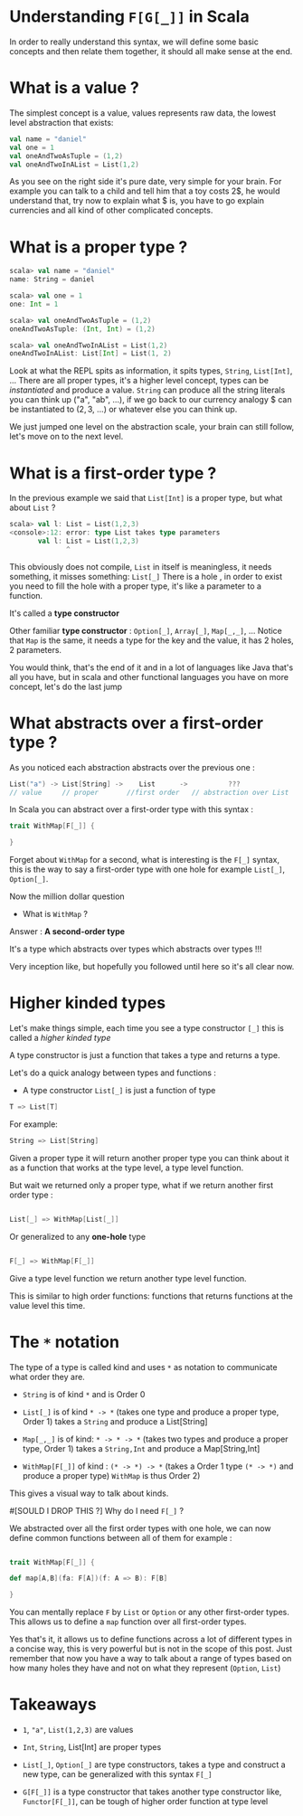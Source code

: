 # Understanding `F[G[_]]` in Scala

In order to really understand this syntax, we will define some basic concepts and then relate them together, it should all make sense at the end.

# What is a value ?

The simplest concept is a value, values represents raw data, the lowest level abstraction that exists:

```scala
val name = "daniel"
val one = 1
val oneAndTwoAsTuple = (1,2)
val oneAndTwoInAList = List(1,2)
```

As you see on the right side it's pure date, very simple for your brain.
For example you can talk to a child and tell him that a toy costs 2$, he would understand that, try now to explain what 
$ is, you have to go explain currencies and all kind of other complicated concepts.

# What is a proper type ?

```scala
scala> val name = "daniel"
name: String = daniel

scala> val one = 1
one: Int = 1

scala> val oneAndTwoAsTuple = (1,2)
oneAndTwoAsTuple: (Int, Int) = (1,2)

scala> val oneAndTwoInAList = List(1,2)
oneAndTwoInAList: List[Int] = List(1, 2)
```

Look at what the REPL spits as information, it spits types, `String`, `List[Int]`, ...
There are all proper types, it's a higher level concept, types can be *instantiated* and produce a value. 
`String` can produce all the string literals you can think up ("a", "ab", ...), if 
we go back to our currency analogy $ can be instantiated to (2$, 3$, ...) or whatever else you can think up.

We just jumped one level on the abstraction scale, your brain can still follow, let's move on to the next level.

# What is a first-order type ?

In the previous example we said that `List[Int]` is a proper type, but what about
`List` ?

```scala
scala> val l: List = List(1,2,3)
<console>:12: error: type List takes type parameters
       val l: List = List(1,2,3)
              ^
```

This obviously does not compile, `List` in itself is meaningless, it needs something, it misses something: `List[_]` 
There is a hole , in order to exist you need to fill the hole with a proper type, it's like a parameter to a function. 

It's called a **type constructor**

Other familiar **type constructor** : `Option[_]`, `Array[_]`, `Map[_,_]`, ...
Notice that `Map` is the same, it needs a type for the key and the value, it has 2 holes, 2 parameters.

You would think, that's the end of it and in a lot of languages like Java that's all you have, but in scala and other functional languages you have on more concept, let's do the last jump

# What abstracts over a first-order type ?

As you noticed each abstraction abstracts over the previous one :

```scala
List("a") -> List[String] ->    List      ->          ???
// value     // proper       //first order   // abstraction over List
```

In Scala you can abstract over a first-order type with this syntax :

```scala
trait WithMap[F[_]] {

}
```
Forget about `WithMap` for a second, what is interesting is the `F[_]` syntax, this is the way to say a first-order type with one hole for example `List[_]`, `Option[_]`.

Now the million dollar question 

- What is `WithMap` ?

Answer : **A second-order type**

It's a type which abstracts over types which abstracts over types !!!

Very inception like, but hopefully you followed until here so it's all clear now.

# Higher kinded types

Let's make things simple, each time you see a type constructor `[_]` 
this is called a *higher kinded type*

A type constructor is just a function that takes a type and returns a type.

Let's do a quick analogy between types and functions :

- A type constructor `List[_]` is just a function of type 

```scala
T => List[T]
```
For example:

```scala
String => List[String]
```
Given a proper type it will return another proper type you can think about it as a function that works at the type level, a type level function.

But wait we returned only a proper type, what if we return another first order type : 

```scala

List[_] => WithMap[List[_]]

```

Or generalized to any **one-hole** type

```scala

F[_] => WithMap[F[_]]

```
Give a type level function we return another type level function.

This is similar to high order functions: functions that returns functions at the value level this time.

# The `*` notation 

The type of a type is called kind and uses `*` as notation to communicate what order they are.

- `String` is of kind `*` and is Order 0

- `List[_]` is of kind `* -> *` (takes one type and produce a proper type, Order 1) 
  takes a `String` and produce a List[String]

- `Map[_,_]` is of kind: `* -> * -> *` (takes two types and produce a proper type, Order 1) 
  takes a `String,Int` and produce a Map[String,Int]

- `WithMap[F[_]]` of kind : `(* -> *) -> *` (takes a Order 1 type `(* -> *)` and produce a proper type) `WithMap` is thus  Order 2)

This gives a visual way to talk about kinds.

#[SOULD I DROP THIS ?] Why do I need `F[_]` ?

We abstracted over all the first order types with one hole, we can now
define common functions between all of them for example :

```scala

trait WithMap[F[_]] {

def map[A,B](fa: F[A])(f: A => B): F[B]

}

```

You can mentally replace `F` by `List` or `Option` or any other first-order types.
This allows us to define a `map` function over all first-order types. 

Yes that's it, it allows us to define functions across a lot of different types in a concise
way, this is very powerful but is not in the scope of this post. Just remember that now you have a 
way to talk about a range of types based on how many holes they have and not on what they
represent (`Option`, `List`) 


# Takeaways

- `1`, `"a"`, `List(1,2,3)` are values

- `Int`, `String`, List[Int] are proper types 

- `List[_]`, `Option[_]`  are type constructors, takes a type and construct a new type,
can be generalized with this syntax `F[_]`

- `G[F[_]]` is a type constructor that takes another type constructor like, 
`Functor[F[_]]`, can be tough of higher order function at type level
